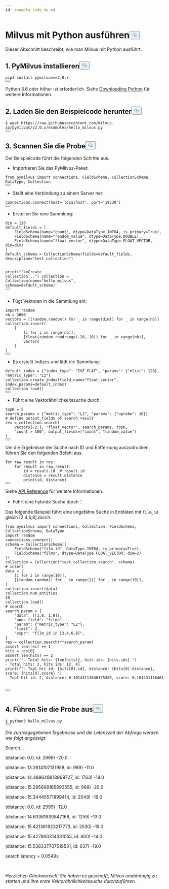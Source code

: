 ```yaml
---
id: example_code_de.md
---
```

<h1 id="Milvus-mit-Python-ausführen" class="common-anchor-header">Milvus mit Python ausführen<button data-href="#Milvus-mit-Python-ausführen" class="anchor-icon" translate="no">
      <svg translate="no"
        aria-hidden="true"
        focusable="false"
        height="20"
        version="1.1"
        viewBox="0 0 16 16"
        width="16"
      >
        <path
          fill="#0092E4"
          fill-rule="evenodd"
          d="M4 9h1v1H4c-1.5 0-3-1.69-3-3.5S2.55 3 4 3h4c1.45 0 3 1.69 3 3.5 0 1.41-.91 2.72-2 3.25V8.59c.58-.45 1-1.27 1-2.09C10 5.22 8.98 4 8 4H4c-.98 0-2 1.22-2 2.5S3 9 4 9zm9-3h-1v1h1c1 0 2 1.22 2 2.5S13.98 12 13 12H9c-.98 0-2-1.22-2-2.5 0-.83.42-1.64 1-2.09V6.25c-1.09.53-2 1.84-2 3.25C6 11.31 7.55 13 9 13h4c1.45 0 3-1.69 3-3.5S14.5 6 13 6z"
        ></path>
      </svg>
    </button></h1><p>Dieser Abschnitt beschreibt, wie man Milvus mit Python ausführt.</p>
<h2 id="1-PyMilvus-installieren" class="common-anchor-header">1. PyMilvus installieren<button data-href="#1-PyMilvus-installieren" class="anchor-icon" translate="no">
      <svg translate="no"
        aria-hidden="true"
        focusable="false"
        height="20"
        version="1.1"
        viewBox="0 0 16 16"
        width="16"
      >
        <path
          fill="#0092E4"
          fill-rule="evenodd"
          d="M4 9h1v1H4c-1.5 0-3-1.69-3-3.5S2.55 3 4 3h4c1.45 0 3 1.69 3 3.5 0 1.41-.91 2.72-2 3.25V8.59c.58-.45 1-1.27 1-2.09C10 5.22 8.98 4 8 4H4c-.98 0-2 1.22-2 2.5S3 9 4 9zm9-3h-1v1h1c1 0 2 1.22 2 2.5S13.98 12 13 12H9c-.98 0-2-1.22-2-2.5 0-.83.42-1.64 1-2.09V6.25c-1.09.53-2 1.84-2 3.25C6 11.31 7.55 13 9 13h4c1.45 0 3-1.69 3-3.5S14.5 6 13 6z"
        ></path>
      </svg>
    </button></h2><pre><code translate="no" class="language-Python">pip3 install pymilvus==2.0.x
<button class="copy-code-btn"></button></code></pre>
<div class="alert note">
Python 3.6 oder höher ist erforderlich. Siehe <a href="https://wiki.python.org/moin/BeginnersGuide/Download">Downloading Python</a> für weitere Informationen.
</div>
<h2 id="2-Laden-Sie-den-Beispielcode-herunter" class="common-anchor-header">2. Laden Sie den Beispielcode herunter<button data-href="#2-Laden-Sie-den-Beispielcode-herunter" class="anchor-icon" translate="no">
      <svg translate="no"
        aria-hidden="true"
        focusable="false"
        height="20"
        version="1.1"
        viewBox="0 0 16 16"
        width="16"
      >
        <path
          fill="#0092E4"
          fill-rule="evenodd"
          d="M4 9h1v1H4c-1.5 0-3-1.69-3-3.5S2.55 3 4 3h4c1.45 0 3 1.69 3 3.5 0 1.41-.91 2.72-2 3.25V8.59c.58-.45 1-1.27 1-2.09C10 5.22 8.98 4 8 4H4c-.98 0-2 1.22-2 2.5S3 9 4 9zm9-3h-1v1h1c1 0 2 1.22 2 2.5S13.98 12 13 12H9c-.98 0-2-1.22-2-2.5 0-.83.42-1.64 1-2.09V6.25c-1.09.53-2 1.84-2 3.25C6 11.31 7.55 13 9 13h4c1.45 0 3-1.69 3-3.5S14.5 6 13 6z"
        ></path>
      </svg>
    </button></h2><pre><code translate="no" class="language-bash">$ wget https://raw.githubusercontent.com/milvus-io/pymilvus/v2.0.x/examples/hello_milvus.py
<button class="copy-code-btn"></button></code></pre>
<h2 id="3-Scannen-Sie-die-Probe" class="common-anchor-header">3. Scannen Sie die Probe<button data-href="#3-Scannen-Sie-die-Probe" class="anchor-icon" translate="no">
      <svg translate="no"
        aria-hidden="true"
        focusable="false"
        height="20"
        version="1.1"
        viewBox="0 0 16 16"
        width="16"
      >
        <path
          fill="#0092E4"
          fill-rule="evenodd"
          d="M4 9h1v1H4c-1.5 0-3-1.69-3-3.5S2.55 3 4 3h4c1.45 0 3 1.69 3 3.5 0 1.41-.91 2.72-2 3.25V8.59c.58-.45 1-1.27 1-2.09C10 5.22 8.98 4 8 4H4c-.98 0-2 1.22-2 2.5S3 9 4 9zm9-3h-1v1h1c1 0 2 1.22 2 2.5S13.98 12 13 12H9c-.98 0-2-1.22-2-2.5 0-.83.42-1.64 1-2.09V6.25c-1.09.53-2 1.84-2 3.25C6 11.31 7.55 13 9 13h4c1.45 0 3-1.69 3-3.5S14.5 6 13 6z"
        ></path>
      </svg>
    </button></h2><p>Der Beispielcode führt die folgenden Schritte aus.</p>
<ul>
<li>Importieren Sie das PyMilvus-Paket:</li>
</ul>
<pre><code translate="no" class="language-Python"><span class="hljs-keyword">from</span> pymilvus <span class="hljs-keyword">import</span> connections, <span class="hljs-title class_">FieldSchema</span>, <span class="hljs-title class_">CollectionSchema</span>, <span class="hljs-title class_">DataType</span>, <span class="hljs-title class_">Collection</span>
<button class="copy-code-btn"></button></code></pre>
<ul>
<li>Stellt eine Verbindung zu einem Server her:</li>
</ul>
<pre><code translate="no" class="language-Python">connections.<span class="hljs-title function_">connect</span>(host=<span class="hljs-string">&#x27;localhost&#x27;</span>, port=<span class="hljs-string">&#x27;19530&#x27;</span>)
<button class="copy-code-btn"></button></code></pre>
<ul>
<li>Erstellen Sie eine Sammlung:</li>
</ul>
<pre><code translate="no" class="language-Python">dim = <span class="hljs-number">128</span>
default_fields = [
    FieldSchema(name=<span class="hljs-string">&quot;count&quot;</span>, dtype=DataType.INT64, is_primary=<span class="hljs-literal">True</span>),
    FieldSchema(name=<span class="hljs-string">&quot;random_value&quot;</span>, dtype=DataType.DOUBLE),
    FieldSchema(name=<span class="hljs-string">&quot;float_vector&quot;</span>, dtype=DataType.FLOAT_VECTOR, dim=dim)
]
default_schema = CollectionSchema(fields=default_fields, description=<span class="hljs-string">&quot;test collection&quot;</span>)

<span class="hljs-built_in">print</span>(<span class="hljs-string">f&quot;\nCreate collection...&quot;</span>)
collection = Collection(name=<span class="hljs-string">&quot;hello_milvus&quot;</span>, schema=default_schema)
<button class="copy-code-btn"></button></code></pre>
<ul>
<li>Fügt Vektoren in die Sammlung ein:</li>
</ul>
<pre><code translate="no" class="language-Python"><span class="hljs-keyword">import</span> <span class="hljs-type">random</span>
<span class="hljs-variable">nb</span> <span class="hljs-operator">=</span> <span class="hljs-number">3000</span>
vectors = [[random.random() <span class="hljs-keyword">for</span> _ in <span class="hljs-title function_">range</span><span class="hljs-params">(dim)</span>] <span class="hljs-keyword">for</span> _ in <span class="hljs-title function_">range</span><span class="hljs-params">(nb)</span>]
collection.insert(
    [
        [i <span class="hljs-keyword">for</span> i in <span class="hljs-title function_">range</span><span class="hljs-params">(nb)</span>],
        [<span class="hljs-type">float</span>(random.randrange(-<span class="hljs-number">20</span>,-<span class="hljs-number">10</span>)) <span class="hljs-keyword">for</span> _ in <span class="hljs-title function_">range</span><span class="hljs-params">(nb)</span>],
        vectors
    ]
)
<button class="copy-code-btn"></button></code></pre>
<ul>
<li>Es erstellt Indizes und lädt die Sammlung:</li>
</ul>
<pre><code translate="no" class="language-Python">default_index = {<span class="hljs-string">&quot;index_type&quot;</span>: <span class="hljs-string">&quot;IVF_FLAT&quot;</span>, <span class="hljs-string">&quot;params&quot;</span>: {<span class="hljs-string">&quot;nlist&quot;</span>: <span class="hljs-number">128</span>}, <span class="hljs-string">&quot;metric_type&quot;</span>: <span class="hljs-string">&quot;L2&quot;</span>}
collection.<span class="hljs-title function_">create_index</span>(field_name=<span class="hljs-string">&quot;float_vector&quot;</span>, index_params=default_index)
collection.<span class="hljs-title function_">load</span>()
<button class="copy-code-btn"></button></code></pre>
<ul>
<li>Führt eine Vektorähnlichkeitssuche durch:</li>
</ul>
<pre><code translate="no" class="language-Python">topK = <span class="hljs-number">5</span>
search_params = {<span class="hljs-string">&quot;metric_type&quot;</span>: <span class="hljs-string">&quot;L2&quot;</span>, <span class="hljs-string">&quot;params&quot;</span>: {<span class="hljs-string">&quot;nprobe&quot;</span>: <span class="hljs-number">10</span>}}
<span class="hljs-meta"># <span class="hljs-keyword">define</span> output_fields of search result</span>
res = collection.search(
    vectors[<span class="hljs-number">-2</span>:], <span class="hljs-string">&quot;float_vector&quot;</span>, search_params, topK,
    <span class="hljs-string">&quot;count &gt; 100&quot;</span>, output_fields=[<span class="hljs-string">&quot;count&quot;</span>, <span class="hljs-string">&quot;random_value&quot;</span>]
)
<button class="copy-code-btn"></button></code></pre>
<p>Um die Ergebnisse der Suche nach ID und Entfernung auszudrucken, führen Sie den folgenden Befehl aus.</p>
<pre><code translate="no" class="language-Python"><span class="hljs-keyword">for</span> raw_result <span class="hljs-keyword">in</span> res:
    <span class="hljs-keyword">for</span> result <span class="hljs-keyword">in</span> raw_result:
        <span class="hljs-built_in">id</span> = result.<span class="hljs-built_in">id</span>  <span class="hljs-comment"># result id</span>
        distance = result.distance
        <span class="hljs-built_in">print</span>(<span class="hljs-built_in">id</span>, distance)
<button class="copy-code-btn"></button></code></pre>
<p>Siehe <a href="/api-reference/pymilvus/v2.0.x/results.html">API Reference</a> für weitere Informationen.</p>
<ul>
<li>Führt eine hybride Suche durch：</li>
</ul>
<div class="alert note">
      Das folgende Beispiel führt eine ungefähre Suche in Entitäten mit <code translate="no">film_id</code> gleich [2,4,6,8] durch.
    </div>
<pre><code translate="no" class="language-Python"><span class="hljs-keyword">from</span> pymilvus <span class="hljs-keyword">import</span> connections, Collection, FieldSchema, CollectionSchema, DataType
<span class="hljs-keyword">import</span> random
connections.connect()
schema = CollectionSchema([
    FieldSchema(<span class="hljs-string">&quot;film_id&quot;</span>, DataType.INT64, is_primary=<span class="hljs-literal">True</span>),
    FieldSchema(<span class="hljs-string">&quot;films&quot;</span>, dtype=DataType.FLOAT_VECTOR, dim=<span class="hljs-number">2</span>)
])
collection = Collection(<span class="hljs-string">&quot;test_collection_search&quot;</span>, schema)
<span class="hljs-comment"># insert</span>
data = [
    [i <span class="hljs-keyword">for</span> i <span class="hljs-keyword">in</span> <span class="hljs-built_in">range</span>(<span class="hljs-number">10</span>)],
    [[random.random() <span class="hljs-keyword">for</span> _ <span class="hljs-keyword">in</span> <span class="hljs-built_in">range</span>(<span class="hljs-number">2</span>)] <span class="hljs-keyword">for</span> _ <span class="hljs-keyword">in</span> <span class="hljs-built_in">range</span>(<span class="hljs-number">10</span>)],
]
collection.insert(data)
collection.num_entities
<span class="hljs-number">10</span>
collection.load()
<span class="hljs-comment"># search</span>
search_param = {
    <span class="hljs-string">&quot;data&quot;</span>: [[<span class="hljs-number">1.0</span>, <span class="hljs-number">1.0</span>]],
    <span class="hljs-string">&quot;anns_field&quot;</span>: <span class="hljs-string">&quot;films&quot;</span>,
    <span class="hljs-string">&quot;param&quot;</span>: {<span class="hljs-string">&quot;metric_type&quot;</span>: <span class="hljs-string">&quot;L2&quot;</span>},
    <span class="hljs-string">&quot;limit&quot;</span>: <span class="hljs-number">2</span>,
    <span class="hljs-string">&quot;expr&quot;</span>: <span class="hljs-string">&quot;film_id in [2,4,6,8]&quot;</span>,
}
res = collection.search(**search_param)
<span class="hljs-keyword">assert</span> <span class="hljs-built_in">len</span>(res) == <span class="hljs-number">1</span>
hits = res[<span class="hljs-number">0</span>]
<span class="hljs-keyword">assert</span> <span class="hljs-built_in">len</span>(hits) == <span class="hljs-number">2</span>
<span class="hljs-built_in">print</span>(<span class="hljs-string">f&quot;- Total hits: <span class="hljs-subst">{<span class="hljs-built_in">len</span>(hits)}</span>, hits ids: <span class="hljs-subst">{hits.ids}</span> &quot;</span>)
- Total hits: <span class="hljs-number">2</span>, hits ids: [<span class="hljs-number">2</span>, <span class="hljs-number">4</span>]
<span class="hljs-built_in">print</span>(<span class="hljs-string">f&quot;- Top1 hit id: <span class="hljs-subst">{hits[<span class="hljs-number">0</span>].<span class="hljs-built_in">id</span>}</span>, distance: <span class="hljs-subst">{hits[<span class="hljs-number">0</span>].distance}</span>, score: <span class="hljs-subst">{hits[<span class="hljs-number">0</span>].score}</span> &quot;</span>)
- Top1 hit <span class="hljs-built_in">id</span>: <span class="hljs-number">2</span>, distance: <span class="hljs-number">0.10143111646175385</span>, score: <span class="hljs-number">0.101431116461</span>

<button class="copy-code-btn"></button></code></pre>
<h2 id="4-Führen-Sie-die-Probe-aus" class="common-anchor-header">4. Führen Sie die Probe aus<button data-href="#4-Führen-Sie-die-Probe-aus" class="anchor-icon" translate="no">
      <svg translate="no"
        aria-hidden="true"
        focusable="false"
        height="20"
        version="1.1"
        viewBox="0 0 16 16"
        width="16"
      >
        <path
          fill="#0092E4"
          fill-rule="evenodd"
          d="M4 9h1v1H4c-1.5 0-3-1.69-3-3.5S2.55 3 4 3h4c1.45 0 3 1.69 3 3.5 0 1.41-.91 2.72-2 3.25V8.59c.58-.45 1-1.27 1-2.09C10 5.22 8.98 4 8 4H4c-.98 0-2 1.22-2 2.5S3 9 4 9zm9-3h-1v1h1c1 0 2 1.22 2 2.5S13.98 12 13 12H9c-.98 0-2-1.22-2-2.5 0-.83.42-1.64 1-2.09V6.25c-1.09.53-2 1.84-2 3.25C6 11.31 7.55 13 9 13h4c1.45 0 3-1.69 3-3.5S14.5 6 13 6z"
        ></path>
      </svg>
    </button></h2><pre><code translate="no" class="language-Python">$ python3 hello_milvus.py
<button class="copy-code-btn"></button></code></pre>
<p><em>Die zurückgegebenen Ergebnisse und die Latenzzeit der Abfrage werden wie folgt angezeigt:</em></p>
<div class='result-bock'>
<p>Search...</p>
<p>(distance: 0.0, id: 2998) -20.0</p>
<p>(distance: 13.2614107131958, id: 989) -11.0</p>
<p>(distance: 14.489648818969727, id: 1763) -19.0</p>
<p>(distance: 15.295698165893555, id: 968) -20.0</p>
<p>(distance: 15.34445571899414, id: 2049) -19.0</p>
<p>(distance: 0.0, id: 2999) -12.0</p>
<p>(distance: 14.63361930847168, id: 1259) -13.0</p>
<p>(distance: 15.421361923217773, id: 2530) -15.0</p>
<p>(distance: 15.427900314331055, id: 600) -14.0</p>
<p>(distance: 15.538337707519531, id: 637) -19.0</p>
<p>search latency = 0.0549s</p>
</div>
<p><br/></p>
<p><em>Herzlichen Glückwunsch! Sie haben es geschafft, Milvus unabhängig zu starten und Ihre erste Vektorähnlichkeitssuche durchzuführen.</em></p>

